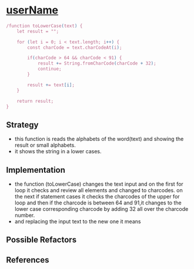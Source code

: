 # [userName](Ksantox)

```js
/function toLowerCase(text) {
    let result = "";

    for (let i = 0; i < text.length; i++) {
        const charCode = text.charCodeAt(i);

        if(charCode > 64 && charCode < 91) {
            result += String.fromCharCode(charCode + 32);
            continue;
        }

        result += text[i];
    }

    return result;
}
```

## Strategy

<!--
  Describe what strategy they used to pass this challenge.
  Careful! your strategy description should not mention
    the code they wrote to solve the challenge.

  Practice describing their strategy at a higher level:
  a simple way to understand strategy is to think of the important steps
  between the argument values and the return values.

  For example if they use a `for` loop
  you won't mention that `i` was incremented,
  but you might mention how the final result changes at each iteration.
-->

- this function is reads the alphabets of the word(text) and showing the result
  or small alphabets.
- it shows the string in a lower cases.

## Implementation

<!--
  Describe the solution written by this user.
  How did they use JS to implement their strategy?
  What language features did they use?
  What decisions do you think they made and why?
-->

- the function (toLowerCase) changes the text input and on the first for loop it
  checks and review all elements and changed to charcodes. on the next if
  statement cases it checks the charcodes of the upper for loop and then if the
  charcode is between 64 and 91,it changes to the lower case corresponding
  charcode by adding 32 all over the charcode number.
- and replacing the input text to the new one it means

## Possible Refactors

<!--
  List a couple changes you could make in their code without changing their strategy.
  For example:
    `while` loops and `for` loops can often be interchanged.
    `if else`, `switch case` and `_ ? _ : _` can sometimes be interchanged.

  You don't need to actually rewrite the function.
  The goal of this section is that you exploring different JS language features
  and think of different ways to implement the same strategy.
-->

## References

<!--
  links that helped you to understand this solution or to think of possible refactors
-->
